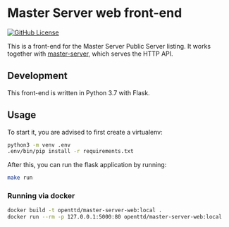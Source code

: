 # Master Server web front-end

[![GitHub License](https://img.shields.io/github/license/OpenTTD/master-server-web)](https://github.com/OpenTTD/master-server-web/blob/main/LICENSE)

This is a front-end for the Master Server Public Server listing.
It works together with [master-server](https://github.com/OpenTTD/master-server), which serves the HTTP API.

## Development

This front-end is written in Python 3.7 with Flask.

## Usage

To start it, you are advised to first create a virtualenv:

```bash
python3 -m venv .env
.env/bin/pip install -r requirements.txt
```

After this, you can run the flask application by running:

```bash
make run
```

### Running via docker

```bash
docker build -t openttd/master-server-web:local .
docker run --rm -p 127.0.0.1:5000:80 openttd/master-server-web:local
```
